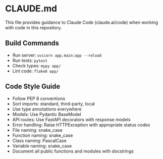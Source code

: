 # CLAUDE.md

This file provides guidance to Claude Code (claude.ai/code) when working with code in this repository.

## Build Commands
- Run server: `uvicorn app.main:app --reload`
- Run tests: `pytest`
- Check types: `mypy app/`
- Lint code: `flake8 app/`

## Code Style Guide
- Follow PEP 8 conventions
- Sort imports: standard, third-party, local
- Use type annotations everywhere
- Models: Use Pydantic BaseModel
- API routes: Use FastAPI decorators with response models
- Error handling: Raise HTTPException with appropriate status codes
- File naming: snake_case
- Function naming: snake_case
- Class naming: PascalCase
- Variable naming: snake_case
- Document all public functions and modules with docstrings
